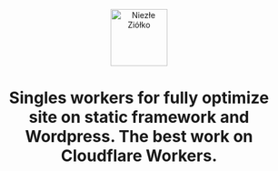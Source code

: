 <p align='center'>
  <img alt='Niezłe Ziółko' src='https://r2.niezleziolko.app/cloudflare-workers-logo.svg' width='100' />
</p>
<h1 align='center'>
  Singles workers for fully optimize site on static framework and Wordpress. The best work on Cloudflare Workers.
</h1>